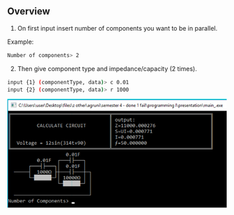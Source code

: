 
## Overview

1. On first input insert number of components you want to be in parallel.

Example:
```sh
Number of components> 2
```

2. Then give component type and impedance/capacity (2 times).

```sh
input {1} (componentType, data)> c 0.01
input {2} (componentType, data)> r 1000
```


![alt text](https://raw.githubusercontent.com/GiorgiR2/Electrical-Circuits-in-ASCII/main/Picture1.png)

